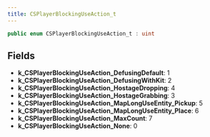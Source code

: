 ```yaml
---
title: CSPlayerBlockingUseAction_t
---
```


```csharp
public enum CSPlayerBlockingUseAction_t : uint
```

## Fields

- **k_CSPlayerBlockingUseAction_DefusingDefault**: 1
- **k_CSPlayerBlockingUseAction_DefusingWithKit**: 2
- **k_CSPlayerBlockingUseAction_HostageDropping**: 4
- **k_CSPlayerBlockingUseAction_HostageGrabbing**: 3
- **k_CSPlayerBlockingUseAction_MapLongUseEntity_Pickup**: 5
- **k_CSPlayerBlockingUseAction_MapLongUseEntity_Place**: 6
- **k_CSPlayerBlockingUseAction_MaxCount**: 7
- **k_CSPlayerBlockingUseAction_None**: 0

